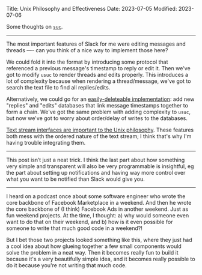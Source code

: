Title: Unix Philosophy and Effectiveness
Date: 2023-07-05
Modified: 2023-07-06

Some thoughts on [`suc`](https://the-dam.org/docs/explanations/suc.html).

---

The most important features of Slack for me were editing messages and threads —-
can you think of a nice way to implement those here?

We could fold it into the format by introducing some protocol that referenced a
previous message's timestamp to reply or edit it.
Then we've got to modify `usuc` to render threads and edits properly. This introduces
a lot of complexity because when rendering a thread/message, we've got to search the text
file to find all replies/edits.

Alternatively, we could go for
an [easily-deleteable implementation](https://programmingisterrible.com/post/139222674273/write-code-that-is-easy-to-delete-not-easy-to):
add new "replies" and "edits" databases that
link message timestamps together to form a chain. We've got the same problem with
adding complexity to `usuc`, but now we've got to worry about order/delay of writes
to the databases.

[Text stream interfaces are important to the Unix philosophy](http://www.catb.org/esr/writings/taoup/html/ch05s01.html).
These features both mess with the ordered nature of the text stream; I
think that's why I'm having trouble integrating them.

---

This post isn’t just a neat trick. I think the last
part about how something very simple and transparent will also be very programmable
is insightful, eg the part about setting up notifications and having way more
control over what you want to be notified than Slack would give you.

---

I heard on a podcast once about some software engineer who wrote the core backbone
of Facebook Marketplace in a weekend. And then he wrote the core backbone of (I
think) Facebook Ads in another weekend. Just as fun weekend projects. At the time,
I thought: a) why would someone even want to do that on their weekend, and b)
how is it even possible for someone to write that much good code in a weekend?!

But I bet those two projects looked something like this, where they just had a
cool idea about how glueing together a few small components would solve the
problem in a neat way. Then it becomes really fun to build it because it's a
very beautifully simple idea, and it becomes really possible to do it because
you're not writing that much code.

